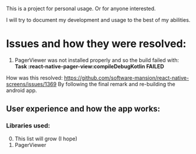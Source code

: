 This is a project for personal usage. Or for anyone interested.

I will try to document my development and usage to the best of my abilities.

# Issues and how they were resolved:

1. PagerViewer was not installed properly and so the build failed with: **Task :react-native-pager-view:compileDebugKotlin FAILED**

How was this resolved:
https://github.com/software-mansion/react-native-screens/issues/1369 By following the final remark and re-building the android app.

## User experience and how the app works:

### Libraries used:

0. This list will grow (I hope)
1. PagerViewer
